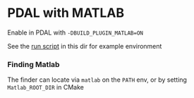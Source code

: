 PDAL with MATLAB
===

Enable in PDAL with `-DBUILD_PLUGIN_MATLAB=ON`

See the [run script](run.sh) in this dir for example environment

### Finding Matlab

The finder can locate via `matlab` on the `PATH` env, or by setting `Matlab_ROOT_DIR` in CMake
